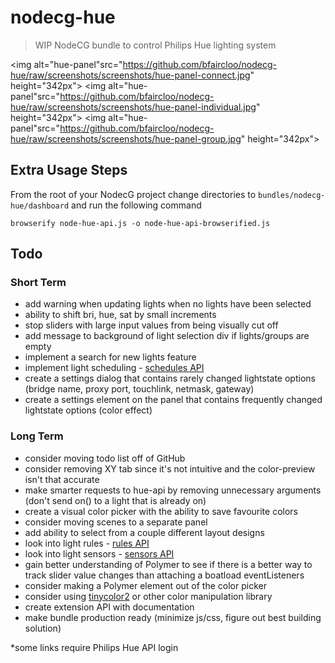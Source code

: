 # nodecg-hue
> WIP NodeCG bundle to control Philips Hue lighting system

<img alt="hue-panel"src="https://github.com/bfaircloo/nodecg-hue/raw/screenshots/screenshots/hue-panel-connect.jpg" height="342px">
<img alt="hue-panel"src="https://github.com/bfaircloo/nodecg-hue/raw/screenshots/screenshots/hue-panel-individual.jpg" height="342px">
<img alt="hue-panel"src="https://github.com/bfaircloo/nodecg-hue/raw/screenshots/screenshots/hue-panel-group.jpg" height="342px">

## Extra Usage Steps
From the root of your NodecG project change directories to ```bundles/nodecg-hue/dashboard``` and run the following command
```
browserify node-hue-api.js -o node-hue-api-browserified.js
```

## Todo
### Short Term
- add warning when updating lights when no lights have been selected
- ability to shift bri, hue, sat by small increments
- stop sliders with large input values from being visually cut off
- add message to background of light selection div if lights/groups are empty
- implement a search for new lights feature
- implement light scheduling - [schedules API](http://www.developers.meethue.com/documentation/schedules-api-0)
- create a settings dialog that contains rarely changed lightstate options (bridge name, proxy port, touchlink, netmask, gateway)
- create a settings element on the panel that contains frequently changed lightstate options (color effect)

### Long Term
- consider moving todo list off of GitHub
- consider removing XY tab since it's not intuitive and the color-preview isn't that accurate
- make smarter requests to hue-api by removing unnecessary arguments (don't send on() to a light that is already on)
- create a visual color picker with the ability to save favourite colors
- consider moving scenes to a separate panel
- add ability to select from a couple different layout designs
- look into light rules - [rules API](http://www.developers.meethue.com/documentation/rules-api)
- look into light sensors - [sensors API](http://www.developers.meethue.com/documentation/supported-sensors)
- gain better understanding of Polymer to see if there is a better way to track slider value changes than attaching a boatload eventListeners
- consider making a Polymer element out of the color picker
- consider using [tinycolor2](https://www.npmjs.com/package/tinycolor2) or other color manipulation library
- create extension API with documentation
- make bundle production ready (minimize js/css, figure out best building solution)


*some links require Philips Hue API login

